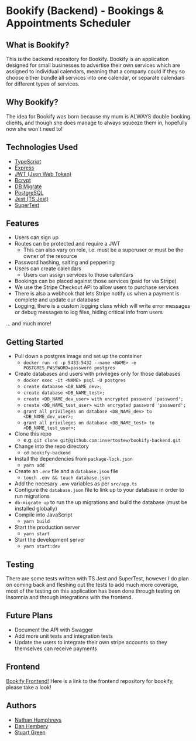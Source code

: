 # Bookify (Backend) - Bookings & Appointments Scheduler

## What is Bookify?

This is the backend repository for Bookify. Bookify is an application designed for small businesses to advertise their own services which are assigned to individual calendars, meaning that a company could if they so choose either bundle all services into one calendar, or separate calendars for different types of services.

## Why Bookify?

The idea for Bookify was born because my mum is ALWAYS double booking clients, and though she does manage to always squeeze them in, hopefully now she won't need to!

## Technologies Used

* [TypeScript](https://www.typescriptlang.org/)
* [Express](https://expressjs.com/)
* [JWT (Json Web Token)](https://jwt.io/)
* [Bcrypt](https://www.npmjs.com/package/bcrypt)
* [DB Migrate](https://github.com/db-migrate/node-db-migrate)
* [PostgreSQL](https://www.postgresql.org/)
* [Jest (TS Jest)](https://github.com/kulshekhar/ts-jest)
* [SuperTest](https://github.com/visionmedia/supertest)

## Features

* Users can sign up
* Routes can be protected and require a JWT
  * This can also vary on role, i.e. must be a superuser or must be the owner of the resource
* Password hashing, salting and peppering
* Users can create calendars
  * Users can assign services to those calendars
* Bookings can be placed against those services (paid for via Stripe)
* We use the Stripe Checkout API to allow users to purchase services
* There is also a webhook that lets Stripe notify us when a payment is complete and update our database
* Logging, there is a custom logging class which will write error messages or debug messages to log files, hiding critical info from users

... and much more!

## Getting Started

* Pull down a postgres image and set up the container
  * `docker run -d -p 5433:5432 --name <NAME> -e POSTGRES_PASSWORD=password postgres`
* Create databases and users with privileges only for those databases
  * `docker exec -it <NAME> psql -U postgres`
  * `create database <DB_NAME_dev>;`
  * `create database <DB_NAME_test>;`
  * `create <DB_NAME_dev_user> with encrypted password 'password';`
  * `create <DB_NAME_test_user> with encrypted password 'password';`
  * `grant all privileges on database <DB_NAME_dev> to <DB_NAME_dev_user>;`
  * `grant all privileges on database <DB_NAME_test> to <DB_NAME_test_user>;`
* Clone this repo
  * e.g. `git clone git@github.com:invertostew/bookify-backend.git`
* Change into the repo directory
  * `cd bookify-backend`
* Install the dependencies from `package-lock.json`
  * `yarn add`
* Create an `.env` file and a `database.json` file
  * `touch .env && touch database.json`
* Add the necesary `.env` variables as per `src/app.ts`
* Configure the `database.json` file to link up to your database in order to run migrations
* `db-migrate up` to run the up migrations and build the database (must be installed globally)
* Compile into JavaScript
  * `yarn build`
* Start the production server
  * `yarn start`
* Start the development server
  * `yarn start:dev`

## Testing

There are some tests written with TS Jest and SuperTest, however I do plan on coming back and fleshing out the tests to add much more coverage, most of the testing on this application has been done through testing on Insomnia and through integrations with the frontend.

## Future Plans

* Document the API with Swagger
* Add more unit tests and integration tests
* Update the users to integrate their own stripe accounts so they themselves can receive payments

## Frontend

[Bookify Frontend!](https://github.com/Disc0des/bookify) Here is a link to the frontend repository for bookify, please take a look!

## Authors

* [Nathan Humphreys](https://github.com/wxmnath)
* [Dan Hembery](https://github.com/Disc0des)
* [Stuart Green](https://github.com/invertostew)
